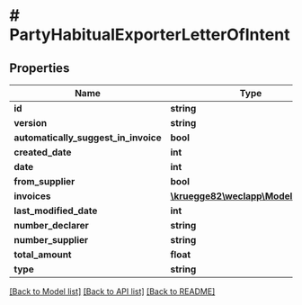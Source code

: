 # # PartyHabitualExporterLetterOfIntent

## Properties

Name | Type | Description | Notes
------------ | ------------- | ------------- | -------------
**id** | **string** |  | [optional]
**version** | **string** |  | [optional]
**automatically_suggest_in_invoice** | **bool** |  | [optional]
**created_date** | **int** |  | [optional]
**date** | **int** |  |
**from_supplier** | **bool** |  | [optional]
**invoices** | [**\kruegge82\weclapp\Model\OnlyId[]**](OnlyId.md) |  | [optional]
**last_modified_date** | **int** |  | [optional]
**number_declarer** | **string** |  |
**number_supplier** | **string** |  | [optional]
**total_amount** | **float** |  | [optional]
**type** | **string** |  |

[[Back to Model list]](../../README.md#models) [[Back to API list]](../../README.md#endpoints) [[Back to README]](../../README.md)
